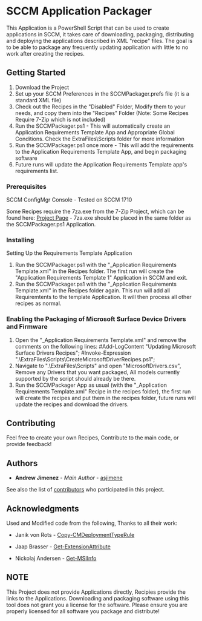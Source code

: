 # SCCM Application Packager

This Application is a PowerShell Script that can be used to create applications in SCCM, it takes care of downloading, packaging, distributing and deploying the applications described in XML "recipe" files. The goal is to be able to package any frequently updating application with little to no work after creating the recipes.

## Getting Started

1. Download the Project
2. Set up your SCCM Preferences in the SCCMPackager.prefs file (it is a standard XML file)
3. Check out the Recipes in the "Disabled" Folder, Modify them to your needs, and copy them into the "Recipes" Folder (Note: Some Recipes Require 7-Zip which is not included)
4. Run the SCCMPackager.ps1 - This will automatically create an Application Requirements Template App and Appropriate Global Conditions. Check the ExtraFiles\Scripts folder for more information
5. Run the SCCMPackager.ps1 once more - This will add the requirements to the Application Requirements Template App, and begin packaging software
6. Future runs will update the Application Requirements Template app's requirements list.

### Prerequisites

SCCM ConfigMgr Console - Tested on SCCM 1710

Some Recipes require the 7za.exe from the 7-Zip Project, which can be found here: [Project Page](https://www.7-zip.org/) - 7za.exe should be placed in the same folder as the SCCMPackager.ps1 Application.

### Installing

Setting Up the Requirements Template Application

1. Run the SCCMPackager.ps1 with the "_Application Requirements Template.xml" in the Recipes folder. The first run will create the "Application Requirements Template 1" Application in SCCM and exit.
2. Run the SCCMPackager.ps1 with the "_Application Requirements Template.xml" in the Recipes folder again. This run will add all Requiremtents to the template Application. It will then process all other recipes as normal.

### Enabling the Packaging of Microsoft Surface Device Drivers and Firmware

1. Open the "_Application Requirements Template.xml" and remove the comments on the following lines:
	#Add-LogContent "Updating Microsoft Surface Drivers Recipes";
	#Invoke-Expression ".\ExtraFiles\Scripts\CreateMicrosoftDriverRecipes.ps1";
2. Navigate to ".\ExtraFiles\Scripts" and open "MicrosoftDrivers.csv", Remove any Drivers that you want packaged, All models currently supported by the script should already be there.
3. Run the SCCMPackager App as usual (with the "_Application Requirements Template.xml" Recipe in the recipes folder), the first run will create the recipes and put them in the recipes folder, future runs will update the recipes and download the drivers.


## Contributing

Feel free to create your own Recipes, Contribute to the main code, or provide feedback!

## Authors

* **Andrew Jimenez** - *Main Author* - [asjimene](https://github.com/asjimene)

See also the list of [contributors](https://github.com/asjimene/SCCM-Application-Packager/graphs/contributors) who participated in this project.


## Acknowledgments

Used and Modified code from the following, Thanks to all their work: 

* Janik von Rots - [Copy-CMDeploymentTypeRule](https://janikvonrotz.ch/2017/10/20/configuration-manager-configure-requirement-rules-for-deployment-types-with-powershell/) 

* Jaap Brasser - [Get-ExtensionAttribute](http://www.jaapbrasser.com) 

* Nickolaj Andersen - [Get-MSIInfo](http://www.scconfigmgr.com/2014/08/22/how-to-get-msi-file-information-with-powershell/)


## NOTE
This Project does not provide Applications directly, Recipies provide the links to the Applications. Downloading and packaging software using this tool does not grant you a license for the software. Please ensure you are properly licensed for all software you package and distribute!
